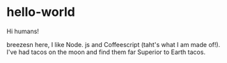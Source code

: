 hello-world
===========

Hi humans!

breezesn here, I like Node. js and Coffeescript  (taht's what I am made of!).
I've had tacos on the moon and find them far Superior to Earth tacos.

